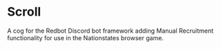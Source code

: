# Scroll
 A cog for the Redbot Discord bot framework adding Manual Recruitment functionality for use in the Nationstates browser game.
